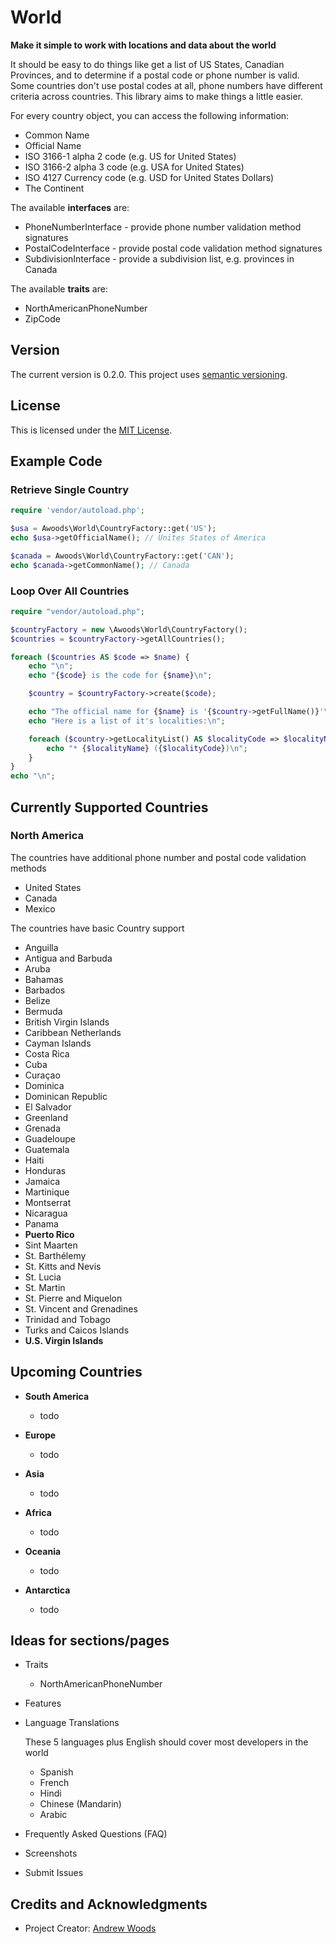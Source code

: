 
# World

**Make it simple to work with locations and data about the world**

It should be easy to do things like get a list of US States, Canadian
Provinces, and to determine if a postal code or phone number is valid.
Some countries don't use postal codes at all, phone numbers have different
criteria across countries. This library aims to make things a little easier.

For every country object, you can access the following information:

* Common Name
* Official Name
* ISO 3166-1 alpha 2 code (e.g. US for United States)
* ISO 3166-2 alpha 3 code (e.g. USA for United States)
* ISO 4127 Currency code (e.g. USD for United States Dollars)
* The Continent

The available **interfaces** are:

* PhoneNumberInterface - provide phone number validation method signatures
* PostalCodeInterface  - provide postal code validation method signatures
* SubdivisionInterface - provide a subdivision list, e.g. provinces in Canada

The available **traits** are:

* NorthAmericanPhoneNumber
* ZipCode

## Version

The current version is 0.2.0. This project uses [semantic versioning](http://semver.org).

## License

This is licensed under the [MIT License](https://opensource.org/licenses/MIT).


## Example Code

### Retrieve Single Country

```php
require 'vendor/autoload.php';

$usa = Awoods\World\CountryFactory::get('US');
echo $usa->getOfficialName(); // Unites States of America

$canada = Awoods\World\CountryFactory::get('CAN');
echo $canada->getCommonName(); // Canada
```

### Loop Over All Countries

```php
require "vendor/autoload.php";

$countryFactory = new \Awoods\World\CountryFactory();
$countries = $countryFactory->getAllCountries();

foreach ($countries AS $code => $name) {
    echo "\n";
    echo "{$code} is the code for {$name}\n";

    $country = $countryFactory->create($code);

    echo "The official name for {$name} is '{$country->getFullName()}'\n";
    echo "Here is a list of it's localities:\n";

    foreach ($country->getLocalityList() AS $localityCode => $localityName) {
        echo "* {$localityName} ({$localityCode})\n";
    }
}
echo "\n";
```


## Currently Supported Countries

### North America

The countries have additional phone number and postal code validation methods

  - United States
  - Canada
  - Mexico

The countries have basic Country support

  - Anguilla
  - Antigua and Barbuda
  - Aruba
  - Bahamas
  - Barbados
  - Belize
  - Bermuda
  - British Virgin Islands
  - Caribbean Netherlands
  - Cayman Islands
  - Costa Rica
  - Cuba
  - Curaçao
  - Dominica
  - Dominican Republic
  - El Salvador
  - Greenland
  - Grenada
  - Guadeloupe
  - Guatemala
  - Haiti
  - Honduras
  - Jamaica
  - Martinique
  - Montserrat
  - Nicaragua
  - Panama
  - **Puerto Rico**
  - Sint Maarten
  - St. Barthélemy
  - St. Kitts and Nevis
  - St. Lucia
  - St. Martin
  - St. Pierre and Miquelon
  - St. Vincent and Grenadines
  - Trinidad and Tobago
  - Turks and Caicos Islands
  - **U.S. Virgin Islands**

## Upcoming Countries

* **South America**

  - todo

* **Europe**

  - todo

* **Asia**

  - todo

* **Africa**

  - todo

* **Oceania**

  - todo

* **Antarctica**

  - todo


## Ideas for sections/pages

* Traits

  - NorthAmericanPhoneNumber

* Features

* Language Translations

  These 5 languages plus English should cover most developers in the world

  - Spanish
  - French
  - Hindi
  - Chinese (Mandarin)
  - Arabic

* Frequently Asked Questions (FAQ)
* Screenshots
* Submit Issues



## Credits and Acknowledgments

* Project Creator:  [Andrew Woods](http://andrewwoods.net)


